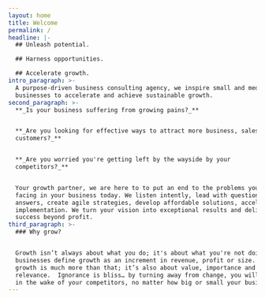 ```yaml
---
layout: home
title: Welcome
permalink: /
headline: |-
  ## Unleash potential.

  ## Harness opportunities.

  ## Accelerate growth.
intro_paragraph: >-
  A purpose-driven business consulting agency, we inspire small and medium
  businesses to accelerate and achieve sustainable growth.
second_paragraph: >-
  **_Is your business suffering from growing pains?_**


  **_Are you looking for effective ways to attract more business, sales,
  customers?_** 


  **_Are you worried you're getting left by the wayside by your
  competitors?_**  


  Your growth partner, we are here to to put an end to the problems you're
  facing in your business today. We listen intently, lead with questions, not
  answers, create agile strategies, develop affordable solutions, accelerate
  implementation. We turn your vision into exceptional results and deliver
  success beyond profit.
third_paragraph: >-
  ### Why grow? 


  Growth isn’t always about what you do; it's about what you're not doing. Most
  businesses define growth as an increment in revenue, profit or size. To us,
  growth is much more than that; it’s also about value, importance and
  relevance.  Ignorance is bliss… by turning away from change, you will be left
  in the wake of your competitors, no matter how big or small your business is.
---
```


